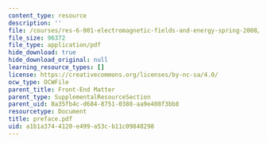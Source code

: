 ```yaml
---
content_type: resource
description: ''
file: /courses/res-6-001-electromagnetic-fields-and-energy-spring-2008/a1b1a3744120e499a53cb11c09848298_preface.pdf
file_size: 96372
file_type: application/pdf
hide_download: true
hide_download_original: null
learning_resource_types: []
license: https://creativecommons.org/licenses/by-nc-sa/4.0/
ocw_type: OCWFile
parent_title: Front-End Matter
parent_type: SupplementalResourceSection
parent_uid: 8a35fb4c-d684-8751-0388-aa9e408f3bb8
resourcetype: Document
title: preface.pdf
uid: a1b1a374-4120-e499-a53c-b11c09848298
---
```

